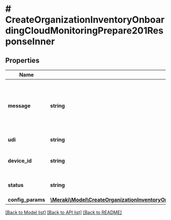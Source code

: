 # # CreateOrganizationInventoryOnboardingCloudMonitoringPrepare201ResponseInner

## Properties

Name | Type | Description | Notes
------------ | ------------- | ------------- | -------------
**message** | **string** | Message related to whether or not the device was found and can be imported. | [optional]
**udi** | **string** | Device UDI certificate | [optional]
**device_id** | **string** | Import ID from the Import operation | [optional]
**status** | **string** | The import status of the device | [optional]
**config_params** | [**\Meraki\Model\CreateOrganizationInventoryOnboardingCloudMonitoringPrepare201ResponseInnerConfigParams**](CreateOrganizationInventoryOnboardingCloudMonitoringPrepare201ResponseInnerConfigParams.md) |  | [optional]

[[Back to Model list]](../../README.md#models) [[Back to API list]](../../README.md#endpoints) [[Back to README]](../../README.md)
